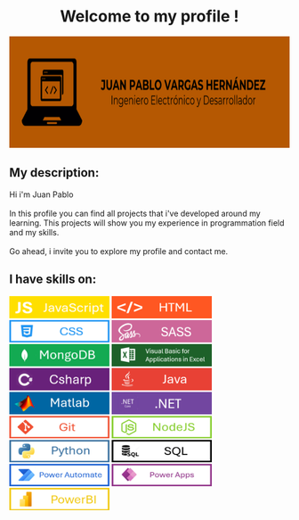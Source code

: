 <div align="center">
  <h1>Welcome to my profile !</h1>
</div>
<div align="center">
  <img src="https://github.com/Juan72236/Juan-Pablo-Vargas/blob/main/Imagenes/Logo%20grande.png" width="900px" height="200px">
</div>
<div>
  <h2>My description:</h2>
  <p>
    Hi i'm Juan Pablo<br><br>In this profile you can find all projects that i've developed around my learning. This projects will show you my experience in programmation field and my skills.<br><br>Go ahead, i invite you to explore my profile and contact me.
  </p>
</div>
<div>
  <h2>I have skills on:</h2>
  <p>
    <img src="https://github.com/Juan72236/Juan-Pablo-Vargas/blob/main/Imagenes/javascript.png" width="180px" height="40px">
    <img src="https://github.com/Juan72236/Juan-Pablo-Vargas/blob/main/Imagenes/html.png" width="180px" height="40px">
    <img src="https://github.com/Juan72236/Juan-Pablo-Vargas/blob/main/Imagenes/css.png" width="180px" height="40px">
    <img src="https://github.com/Juan72236/Juan-Pablo-Vargas/blob/main/Imagenes/sass.png" width="180px" height="40px">
    <img src="https://github.com/Juan72236/Juan-Pablo-Vargas/blob/main/Imagenes/Mongodb.png" width="180px" height="40px">
    <img src="https://github.com/Juan72236/Juan-Pablo-Vargas/blob/main/Imagenes/VBA.png" width="180px" height="40px">
    <img src="https://github.com/Juan72236/Juan-Pablo-Vargas/blob/main/Imagenes/csharp.png" width="180px" height="40px">
    <img src="https://github.com/Juan72236/Juan-Pablo-Vargas/blob/main/Imagenes/java.png" width="180px" height="40px">
    <img src="https://github.com/Juan72236/Juan-Pablo-Vargas/blob/main/Imagenes/matlab.png" width="180px" height="40px">
    <img src="https://github.com/Juan72236/Juan-Pablo-Vargas/blob/main/Imagenes/net.png" width="180px" height="40px">
    <img src="https://github.com/Juan72236/Juan-Pablo-Vargas/blob/main/Imagenes/GIT.png" width="180px" height="40px">
    <img src="https://github.com/Juan72236/Juan-Pablo-Vargas/blob/main/Imagenes/node.png" width="180px" height="40px">
    <img src="https://github.com/Juan72236/Juan-Pablo-Vargas/blob/main/Imagenes/python.png" width="180px" height="40px">
    <img src="https://github.com/Juan72236/Juan-Pablo-Vargas/blob/main/Imagenes/sql.png" width="180px" height="40px">
    <img src="https://github.com/Juan72236/Juan-Pablo-Vargas/blob/main/Imagenes/Powerautomate.png" width="180px" height="40px">
    <img src="https://github.com/Juan72236/Juan-Pablo-Vargas/blob/main/Imagenes/powerapps.png" width="180px" height="40px">
    <img src="https://github.com/Juan72236/Juan-Pablo-Vargas/blob/main/Imagenes/powerBI.png" width="180px" height="40px">
  </p>
</div>
